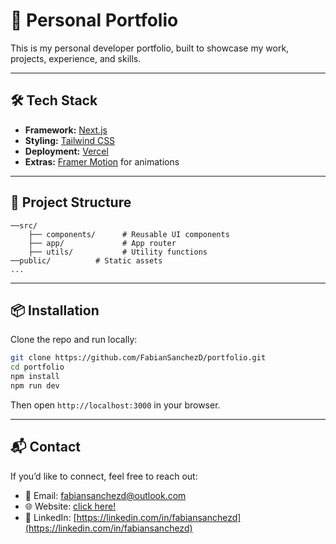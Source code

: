 # 🚀 Personal Portfolio

This is my personal developer portfolio, built to showcase my work, projects, experience, and skills.

---

## 🛠️ Tech Stack

* **Framework:** [Next.js](https://nextjs.org/)
* **Styling:** [Tailwind CSS](https://tailwindcss.com/)
* **Deployment:** [Vercel](https://vercel.com)
* **Extras:** [Framer Motion](https://motion.dev/) for animations

---

## 📁 Project Structure

```
──src/
    ├── components/      # Reusable UI components
    ├── app/             # App router
    ├── utils/           # Utility functions
──public/          # Static assets
...
```
---
## 📦 Installation

Clone the repo and run locally:

```bash
git clone https://github.com/FabianSanchezD/portfolio.git
cd portfolio
npm install
npm run dev
```

Then open `http://localhost:3000` in your browser.

---

## 📬 Contact

If you’d like to connect, feel free to reach out:

* 📧 Email: [fabiansanchezd@outlook.com](mailto:fabiansanchezd@outlook.com)
* 🌐 Website: [click here!](portfolio-fabiansanchezd.vercel.app/)
* 💼 LinkedIn: [https://linkedin.com/in/fabiansanchezd](https://linkedin.com/in/fabiansanchezd)
